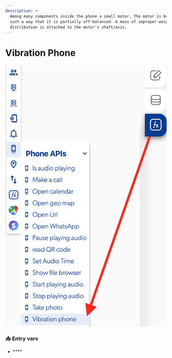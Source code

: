 ```yaml
---
description: >-
  Among many components inside the phone a small motor. The motor is built in
  such a way that it is partially off-balanced. A mass of improper weight
  distribution is attached to the motor's shaft/axis.
---
```


# Vibration Phone

![](../../../.gitbook/assets/captura-de-pantalla-2020-02-10-a-la-s-13.53.38.png)



### 📥 Entry vars <a id="entry-vars"></a>

* \*\*\*\*

